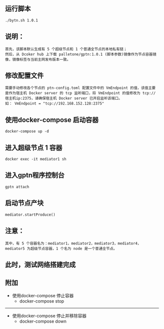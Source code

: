 ## 运行脚本

    ./bytn.sh 1.0.1

## 说明：

    首先，该脚本默认生成有 5 个超级节点和 1 个普通全节点的本地私有链；
    然后，从 Dcoker hub 上下载 palletone/gptn:1.0.1 (脚本参数)镜像作为节点容器镜像，镜像标签与当前主网发布版本一致。

## 修改配置文件

    需要手动修改各个节点的 ptn-config.toml 配置文件中的 VmEndpoint 的值，该值主要是作为宿主机 Docker server 的 tcp 监听端口，将 VmEndpoint 的值修改为 tcp://宿主机ip:2375，请确保宿主机 Docker server 已开启监听该端口。
    如： VmEndpoint = "tcp://192.168.152.128:2375"

## 使用docker-compose 启动容器

    docker-compose up -d

## 进入超级节点 1 容器

    docker exec -it mediator1 sh

## 进入gptn程序控制台

    gptn attach

## 启动节点产块

    mediator.startProduce()

## 注意：

    其中，有 5 个容器名为：mediator1，mediator2，mediator3，mediator4，mediator5 为超级节点容器，1 个名为 node 是一个普通全节点。

## 此时，测试网络搭建完成

## 附加
* 使用docker-compose 停止容器
    * docker-compose stop 
----
* 使用docker-compose 停止并移除容器
    * docker-compose down